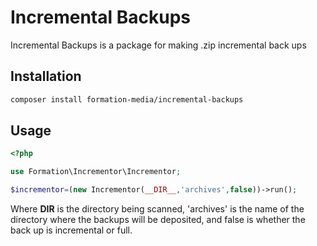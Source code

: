 # Incremental Backups 

Incremental Backups is a package for making .zip incremental back ups

## Installation 

```bash
composer install formation-media/incremental-backups
```

## Usage 

```php
<?php

use Formation\Incrementor\Incrementor;

$incrementor=(new Incrementor(__DIR__,'archives',false))->run();
```
Where __DIR__ is the directory being scanned, 
'archives' is the name of the directory where the backups will be deposited,
and false is whether the back up is incremental or full. 

